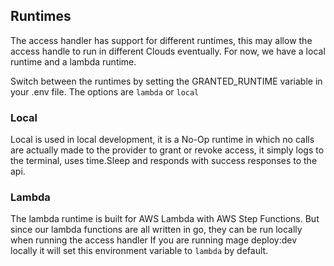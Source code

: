 ## Runtimes

The access handler has support for different runtimes, this may allow the access handle to run in different Clouds eventually.
For now, we have a local runtime and a lambda runtime.

Switch between the runtimes by setting the GRANTED_RUNTIME variable in your .env file. The options are `lambda` or `local`
### Local

Local is used in local development, it is a No-Op runtime in which no calls are actually made to the provider to grant or revoke access, it simply logs to the terminal, uses time.Sleep and responds with success responses to the api.

### Lambda

The lambda runtime is built for AWS Lambda with AWS Step Functions. But since our lambda functions are all written in go, they can be run locally when running the access handler
If you are running mage deploy:dev locally it will set this environment variable to `lambda` by default.

